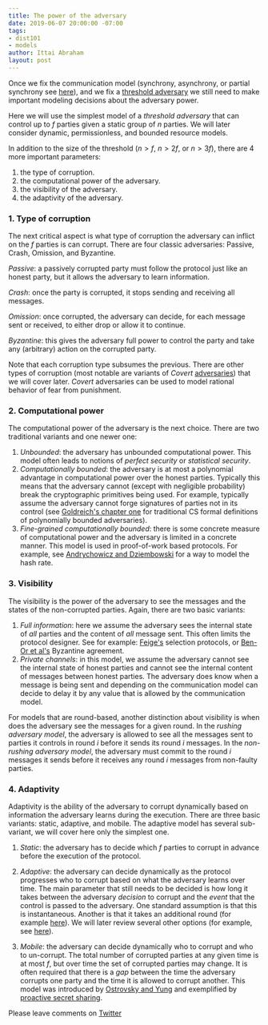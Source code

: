 ```yaml
---
title: The power of the adversary
date: 2019-06-07 20:00:00 -07:00
tags:
- dist101
- models
author: Ittai Abraham
layout: post
---
```


Once we fix the communication model (synchrony, asynchrony, or partial synchrony see [here](/2019-06-01-2019-5-31-models/)), and we fix a [threshold adversary](/2019-06-17-the-threshold-adversary/) we still need to make important modeling decisions about the adversary power.

Here we will use the simplest model of a *threshold adversary* that can control up to $f$ parties given a static group of $n$ parties. We will later consider dynamic, permissionless, and bounded resource models.


In addition to the size of the threshold ($n>f$, $n>2f$, or $n>3f$), there are 4 more important parameters:

1. the type of corruption.
2. the computational power of the adversary.
3. the visibility of the adversary.
4. the adaptivity of the adversary.


### 1. Type of corruption
The next critical aspect is what type of corruption the adversary can inflict on the $f$ parties is can corrupt. There are four classic adversaries: Passive, Crash, Omission, and Byzantine.

*Passive*: a passively corrupted party must follow the protocol just like an honest party, but it allows the adversary to learn information.   

*Crash*: once the party is corrupted, it stops sending and receiving all messages.

*Omission*: once corrupted, the adversary can decide, for each message sent or received, to either drop or allow it to continue.

*Byzantine*: this gives the adversary full power to control the party and take any (arbitrary) action on the corrupted party.

Note that each corruption type subsumes the previous.
There are other types of corruption (most notable are variants of _Covert_ [adversaries](https://eprint.iacr.org/2007/060.pdf)) that we will cover later. *Covert* adversaries can be used to model rational behavior of fear from punishment.


### 2. Computational power 
The computational power of the adversary is the next choice. There are two traditional variants and one newer one:
1. *Unbounded*: the adversary has unbounded computational power. This model often leads to notions of *perfect security* or *statistical security*.
2. *Computationally bounded*: the adversary is at most a polynomial advantage in computational power over the honest parties. Typically this means that the adversary cannot (except with negligible probability) break the cryptographic primitives being used. For example, typically assume the adversary cannot forge signatures of parties not in its control (see [Goldreich's chapter one](http://www.wisdom.weizmann.ac.il/~oded/PSBookFrag/part1N.pdf) for traditional CS formal definitions of polynomially bounded adversaries). 
3. *Fine-grained computationally bounded*: there is some concrete measure of computational power and the adversary is limited in a concrete manner. This model is used in proof-of-work based protocols. For example, see [Andrychowicz and Dziembowski](https://www.iacr.org/archive/crypto2015/92160235/92160235.pdf) for a way to model the hash rate.

### 3. Visibility 
The visibility is the power of the adversary to see the messages and the states of the non-corrupted parties. Again, there are two basic variants:

1. *Full information*: here we assume the adversary sees the internal state of _all_ parties and the content of _all_ message sent. This often limits the protocol designer. See for example: [Feige's](www.wisdom.weizmann.ac.il/~feige/Others/leader.ps) selection protocols, or  [Ben-Or et al's](https://people.csail.mit.edu/vinodv/BA.pdf) Byzantine agreement. 
2. *Private channels*: in this model, we assume the adversary cannot see the internal state of honest parties and cannot see the internal content of messages between honest parties. The adversary does know when a message is being sent and depending on the communication model can decide to delay it by any value that is allowed by the communication model.

For models that are round-based, another distinction about visibility is when does the adversary see the messages for a given round. In the *rushing adversary model*, the adversary is allowed to see all the messages sent to parties it controls in round $i$ before it sends its round $i$ messages. In the *non-rushing adversary model*, the adversary must commit to the round $i$ messages it sends before it receives any round $i$ messages from non-faulty parties.

### 4. Adaptivity 
Adaptivity is the ability of the adversary to corrupt dynamically based on information the adversary learns during the execution. There are three basic variants: static, adaptive, and mobile. The adaptive model has several sub-variant, we will cover here only the simplest one.

1. *Static*: the adversary has to decide which $f$ parties to corrupt in advance before the execution of the protocol. 

2. *Adaptive*: the adversary can decide dynamically as the protocol progresses who to corrupt based on what the adversary learns over time. The main parameter that still needs to be decided is how long it takes between the adversary _decision_ to corrupt and the _event_ that the control is passed to the adversary. One standard assumption is that this is instantaneous. Another is that it takes an additional round (for example [here](https://web.cs.ucla.edu/~rafail/PUBLIC/05.pdf)). We will later review several other options (for example, see [here](https://users.cs.duke.edu/~kartik/papers/podc2019.pdf)).

3. *Mobile*: the adversary can decide dynamically who to corrupt and who to un-corrupt.  The total number of corrupted parties at any given time is at most $f$, but over time the set of corrupted parties may change. It is often required that there is a *gap* between the time the adversary corrupts one party and the time it is allowed to corrupt another. This model was introduced by [Ostrovsky and Yung](https://web.cs.ucla.edu/~rafail/PUBLIC/05.pdf) and exemplified by [proactive secret sharing](http://citeseerx.ist.psu.edu/viewdoc/download?doi=10.1.1.40.8922&rep=rep1&type=pdf).

Please leave comments on [Twitter](https://twitter.com/ittaia/status/1141481767121170434?s=20)

